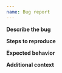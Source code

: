 ```yaml
---
name: Bug report
---
```


**Describe the bug**

**Steps to reproduce**

**Expected behavior**

**Additional context**